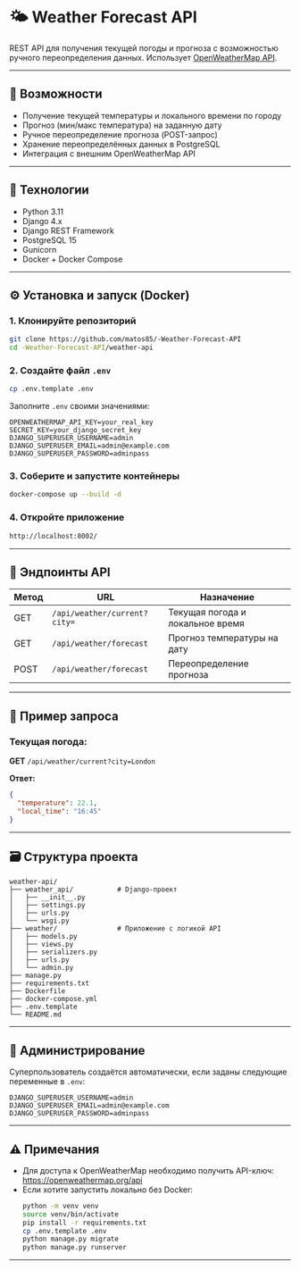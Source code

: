 # 🌤️ Weather Forecast API

REST API для получения текущей погоды и прогноза с возможностью ручного переопределения данных. Использует [OpenWeatherMap API](https://openweathermap.org/api).

---

## 🚀 Возможности

- Получение текущей температуры и локального времени по городу
- Прогноз (мин/макс температура) на заданную дату
- Ручное переопределение прогноза (POST-запрос)
- Хранение переопределённых данных в PostgreSQL
- Интеграция с внешним OpenWeatherMap API

---

## 🔧 Технологии

- Python 3.11
- Django 4.x
- Django REST Framework
- PostgreSQL 15
- Gunicorn
- Docker + Docker Compose

---

## ⚙️ Установка и запуск (Docker)

### 1. Клонируйте репозиторий

```bash
git clone https://github.com/matos85/-Weather-Forecast-API
cd -Weather-Forecast-API/weather-api
```

### 2. Создайте файл `.env`

```bash
cp .env.template .env
```

Заполните `.env` своими значениями:

```env
OPENWEATHERMAP_API_KEY=your_real_key
SECRET_KEY=your_django_secret_key
DJANGO_SUPERUSER_USERNAME=admin
DJANGO_SUPERUSER_EMAIL=admin@example.com
DJANGO_SUPERUSER_PASSWORD=adminpass
```

### 3. Соберите и запустите контейнеры

```bash
docker-compose up --build -d
```

### 4. Откройте приложение

```txt
http://localhost:8002/
```

---

## 📌 Эндпоинты API

| Метод | URL                          | Назначение                       |
|-------|------------------------------|----------------------------------|
| GET   | `/api/weather/current?city=` | Текущая погода и локальное время |
| GET   | `/api/weather/forecast`      | Прогноз температуры на дату      |
| POST  | `/api/weather/forecast`      | Переопределение прогноза         |

---

## 🧪 Пример запроса

### Текущая погода:

**GET** `/api/weather/current?city=London`

**Ответ:**

```json
{
  "temperature": 22.1,
  "local_time": "16:45"
}
```

---

## 🗃️ Структура проекта

```
weather-api/
├── weather_api/           # Django-проект
│   ├── __init__.py
│   ├── settings.py
│   ├── urls.py
│   └── wsgi.py
├── weather/               # Приложение с логикой API
│   ├── models.py
│   ├── views.py
│   ├── serializers.py
│   ├── urls.py
│   └── admin.py
├── manage.py
├── requirements.txt
├── Dockerfile
├── docker-compose.yml
├── .env.template
└── README.md
```

---

## 🔐 Администрирование

Суперпользователь создаётся автоматически, если заданы следующие переменные в `.env`:

```env
DJANGO_SUPERUSER_USERNAME=admin
DJANGO_SUPERUSER_EMAIL=admin@example.com
DJANGO_SUPERUSER_PASSWORD=adminpass
```

---

## ⚠️ Примечания

- Для доступа к OpenWeatherMap необходимо получить API-ключ: https://openweathermap.org/api
- Если хотите запустить локально без Docker:
  ```bash
  python -m venv venv
  source venv/bin/activate
  pip install -r requirements.txt
  cp .env.template .env
  python manage.py migrate
  python manage.py runserver
  ```

---



